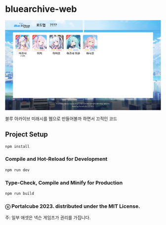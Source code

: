 # bluearchive-web

![screenshot.png](screenshot.png)

블루 아카이브 미래시를 웹으로 만들어볼까 하면서 끄적인 코드

## Project Setup

```sh
npm install
```

### Compile and Hot-Reload for Development

```sh
npm run dev
```

### Type-Check, Compile and Minify for Production

```sh
npm run build
```

### ⓒ Portalcube 2023. distributed under the MIT License.

주: 일부 애셋은 넥슨 게임즈가 권리를 가집니다.
